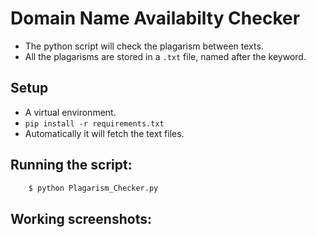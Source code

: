 # Domain Name Availabilty Checker

- The python script will check the plagarism between texts.
- All the plagarisms are stored in a ```.txt``` file, named after the keyword.


## Setup

- A virtual environment.
- `pip install -r requirements.txt`
- Automatically it will fetch the text files.


## Running the script:


```sh
    $ python Plagarism_Checker.py
```

## Working screenshots:

